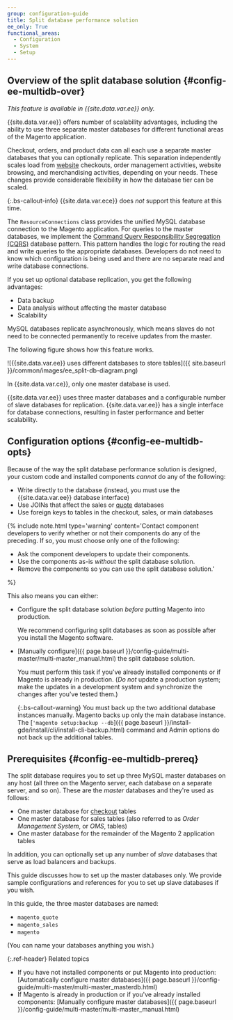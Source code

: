 ```yaml
---
group: configuration-guide
title: Split database performance solution
ee_only: True
functional_areas:
  - Configuration
  - System
  - Setup
---
```


## Overview of the split database solution {#config-ee-multidb-over}

*This feature is available in {{site.data.var.ee}} only.*

{{site.data.var.ee}} offers number of scalability advantages, including the ability to use three separate master databases for different functional areas of the Magento application.

Checkout, orders, and product data can all each use a separate master databases that you can optionally replicate. This separation independently scales load from [website](https://glossary.magento.com/website) checkouts, order management activities, website browsing, and merchandising activities, depending on your needs.  These changes provide considerable flexibility in how the database tier can be scaled.

{:.bs-callout-info}
{{site.data.var.ece}} does _not_ support this feature at this time.

The `ResourceConnections` class provides the unified MySQL database connection to the Magento application. For queries to the master databases, we implement the [Command Query Responsibility Segregation (CQRS)](https://en.wikipedia.org/wiki/Command%E2%80%93query_separation) database pattern. This pattern handles the logic for routing the read and write queries to the appropriate databases. Developers do not need to know which configuration is being used and there are no separate read and write database connections.

If you set up optional database replication, you get the following advantages:

*  Data backup
*  Data analysis without affecting the master database
*  Scalability

MySQL databases replicate asynchronously, which means slaves do not need to be connected permanently to receive updates from the master.

The following figure shows how this feature works.

![{{site.data.var.ee}} uses different databases to store tables]({{ site.baseurl }}/common/images/ee_split-db-diagram.png)

In {{site.data.var.ce}}, only one master database is used.

{{site.data.var.ee}} uses three master databases and a configurable number of slave databases for replication. {{site.data.var.ee}} has a single interface for database connections, resulting in faster performance and better scalability.

## Configuration options {#config-ee-multidb-opts}

Because of the way the split database performance solution is designed, your custom code and installed components *cannot* do any of the following:

*  Write directly to the database (instead, you must use the {{site.data.var.ee}} database interface)
*  Use JOINs that affect the sales or [quote](https://glossary.magento.com/quote) databases
*  Use foreign keys to tables in the checkout, sales, or main databases

{%
include note.html
type='warning'
content='Contact component developers to verify whether or not their components do any of the preceding. If so, you must choose only one of the following:

*  Ask the component developers to update their components.
*  Use the components as-is _without_ the split database solution.
*  Remove the components so you can use the split database solution.'

%}

This also means you can either:

*  Configure the split database solution *before* putting Magento into production.

   We recommend configuring split databases as soon as possible after you install the Magento software.

*  [Manually configure]({{ page.baseurl }}/config-guide/multi-master/multi-master_manual.html) the split database solution.

   You must perform this task if you've already installed components or if Magento is already in production. (*Do not* update a production system; make the updates in a development system and synchronize the changes after you've tested them.)

   {:.bs-callout-warning}
   You must back up the two additional database instances manually. Magento backs up only the main database instance. The [<code>'magento setup:backup --db</code>]({{ page.baseurl }}/install-gde/install/cli/install-cli-backup.html) command and Admin options do not back up the additional tables.

## Prerequisites {#config-ee-multidb-prereq}

The split database requires you to set up three MySQL master databases on any host (all three on the Magento server, each database on a separate server, and so on). These are the *master* databases and they're used as follows:

*  One master database for [checkout](https://glossary.magento.com/checkout) tables
*  One master database for sales tables (also referred to as *Order Management System*, or *OMS*, tables)
*  One master database for the remainder of the Magento 2 application tables

In addition, you can optionally set up any number of *slave* databases that serve as load balancers and backups.

This guide discusses how to set up the master databases only. We provide sample configurations and references for you to set up slave databases if you wish.

In this guide, the three master databases are named:

*  `magento_quote`
*  `magento_sales`
*  `magento`

(You can name your databases anything you wish.)

{:.ref-header}
Related topics

*  If you have not installed components or put Magento into production: [Automatically configure master databases]({{ page.baseurl }}/config-guide/multi-master/multi-master_masterdb.html)
*  If Magento is already in production or if you've already installed components: [Manually configure master databases]({{ page.baseurl }}/config-guide/multi-master/multi-master_manual.html)

